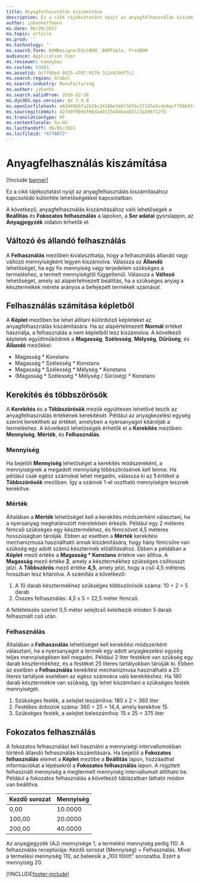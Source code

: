 ```yaml
---
title: Anyagfelhasználás kiszámítása
description: Ez a cikk tájékoztatást nyújt az anyagfelhasználás kiszámításához kapcsolódó különféle lehetőségekkel kapcsolatban.
author: johanhoffmann
ms.date: 06/20/2017
ms.topic: article
ms.prod: ''
ms.technology: ''
ms.search.form: BOMDesignerEditBOM, BOMTable, ProdBOM
audience: Application User
ms.reviewer: kamaybac
ms.custom: 53401
ms.assetid: 9cff88e4-0425-4707-9178-3c2cb10df7c2
ms.search.region: Global
ms.search.industry: Manufacturing
ms.author: johanho
ms.search.validFrom: 2016-02-28
ms.dyn365.ops.version: AX 7.0.0
ms.openlocfilehash: e62d49b5fa2b26c34106e5bbf3dfbc27145e5c4e9acf798b8faef273d8957e51
ms.sourcegitcommit: 42fe9790ddf0bdad911544deaa82123a396712fb
ms.translationtype: HT
ms.contentlocale: hu-HU
ms.lasthandoff: 08/05/2021
ms.locfileid: "6776872"
---
```

# <a name="calculate-material-consumption"></a>Anyagfelhasználás kiszámítása

[!include [banner](../includes/banner.md)]

Ez a cikk tájékoztatást nyújt az anyagfelhasználás kiszámításához kapcsolódó különféle lehetőségekkel kapcsolatban. 

A következő, anyagfelhasználás kiszámításához való lehetőségek a **Beállítás** és **Fokozatos felhasználás** a lapokon, a **Sor adatai** gyorslapjon, az **Anyagjegyzék** oldalon érhetők el.

## <a name="variable-and-constant-consumption"></a>Változó és állandó felhasználás
A **Felhasználás** mezőben kiválaszthatja, hogy a felhasználás állandó vagy változó mennyiségként legyen kiszámolva. Válassza az **Állandó** lehetőséget, ha egy fix mennyiség vagy terjedelem szükséges a termeléshez, a termelt mennyiségtől függetlenül. Válassza a **Változó** lehetőséget, amely az alapértelmezett beállítás, ha a szükséges anyag a késztermékek mérete arányos a befejezett termékek számával.

## <a name="calculating-consumption-from-a-formula"></a>Felhasználás számítása képletből
A **Képlet** mezőben be lehet állítani különböző képleteket az anyagfelhasználás kiszámítására. Ha az alapértelmezett **Normál** értéket használja, a felhasználás a nem képletből lesz kiszámolva. A következő képletek együttműködnek a **Magasság**, **Szélesség**, **Mélység**, **Dűrűség**, és **Állandó** mezőkkel:

-   Magasság \* Konstans
-   Magasság \* Szélesség \* Konstans
-   Magasság \* Szélesség \* Mélység \* Konstans
-   (Magasság \* Szélesség \* Mélység / Sűrűség) \* Konstans

## <a name="rounding-up-and-multiples"></a>Kerekítés és többszörösök
A **Kerekítés** és a **Többszörösök** mezők együttesen lehetővé teszik az anyagfelhasználás értékének kerekítését. Például az anyagkezelési egység szerint kerekítheti az értéket, amelyben a nyersanyagot kitárolják a termeléshez. A következő lehetőségek érhetők el a **Kerekítés** mezőben: **Mennyiség**, **Mérték**, és **Felhasználás**.

### <a name="quantity"></a>Mennyiség

Ha bejelöli **Mennyiség** lehetőséget a kerekítés módszereként, a mennyiségnek a megadott mennyiség többszörösének kell lennie. Ha például csak egész számokat lehet megadni, válassza ki az **1** értéket a **Többszörösök** mezőben. Így a számok 1-el osztható mennyiségre lesznek kerekítve.

### <a name="measurement"></a>Mérték

Általában a **Mérték** lehetőséget kell a kerekítés módszerként választani, ha a nyersanyag meghatározott méretekben érkezik. Például egy 2 méteres fémcső szükséges egy késztermékhez, és fémcsövet 4,5 méteres hosszúságban tárolják. Ebben az esetben a **Mérték** kerekítési mechanizmusa használható annak kiszámítására, hogy hány fémcsőre van szükség egy adott számú késztermék előállításához. Ebben a példában a **Képlet** mező értéke a **Magasság \* Konstans**  értékre van állítva. A **Magasság** mező értéke **2**, amely a késztermékhez szükséges csőhosszt jelzi. A **Többszörös** mező értéke **4,5**, amely jelzi, hogy a cső 4,5 méteres hosszban lesz kitárolva. A számítás a következő:

1.  A 10 darab késztermékhez szükséges többszörösök száma: 10 ÷ 2 = 5 darab
2.  Összes felhasználás: 4,5 x 5 = 22,5 méter fémcső.

A feltételezés szerint 0,5 méter selejtcső keletkezik minden 5 darab felhasznált cső után.

### <a name="consumption"></a>Felhasználás

Általában a **Felhasználás** lehetőséget kell kerekítési módszerként választani, ha a nyersanyagot a termék egy adott anyagkezelési egység teljes mennyiségében kell megadni. Például 2 liter festékre van szükség egy darab késztermékhez, és a festéket 25 literes tartályokban tárolják ki. Ebben az esetben a **Felhasználás** kerekítési mechanizmusa használható a 25 literes tartályok esetében az egész számokra való kerekítéshez. Ha 180 darab késztermékre van szükség, így lehet kiszámítani a szükséges festék mennyiségét.

1.  Szükséges festék, a selejtet leszámítva: 180 x 2 = 360 liter
2.  Festékes dobozok száma: 360 ÷ 25 = 14,4, amely kerekítve 15.
3.  Szükséges festék, a selejtet beleszámítva: 15 x 25 = 375 liter

## <a name="step-consumption"></a>Fokozatos felhasználás
A fokozatos felhasználást kell használni a mennyiségi intervallumokban történő állandó felhasználás kiszámítására. Ha bejelöli a **Fokozatos felhasználás** elemet a **Képlet** mezőbe a **Beállítás** lapon, hozzáadhat információkat a lépésekről a **Fokozatos felhasználás** lapon. A rögzített felhasznált mennyiség a megtermelt mennyiség intervallumait állítható be. Például a fokozatos felhasználás a következő táblázatban látható módon van beállítva.

| Kezdő sorozat | Mennyiség |
|-------------|----------|
| 0,00        | 10.0000  |
| 100,00      | 20.0000  |
| 200,00      | 40.0000  |

Az anyagjegyzék (AJ) mennyisége 1, a termelési mennyiség pedig 110. A felhasználás receptúrája: Kezdő sorozat (Mennyiség) = Felhasználás. Mivel a termelési mennyiség 110, az beleesik a „100 fölött” sorozatba. Ezért a mennyiség 20.





[!INCLUDE[footer-include](../../includes/footer-banner.md)]